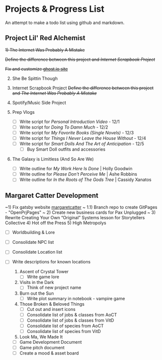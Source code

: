 # Projects & Progress List

An attempt to make a todo list using github and markdown.

## Project Lil' Red Alchemist

~~1) The Internet Was Probably A Mistake~~

   ~~Define the difference between this project and *Internet Scrapbook Project*~~

   ~~Fix and customize [ghost.io site](the-internet-was-probably-a-mistake.ghost.io)~~

2) She Be Spittin Though

3) Internet Scrapbook Project
   ~~Define the difference between this project and *The Internet Was Probably A Mistake*~~

4) Spotify/Music Side Project
5) Prep Vlogs
   - [ ] Write script for *Personal Introduction Video* - 12/1
   - [ ] Write script for *Doing To Damn Much* - 12/2
   - [ ] Write script for *My Favorite Books (Single Novels)* - 12/3
   - [ ] Write script for *Things I Never Leave the House Without* - 12/4
   - [ ] Write script for *Smart Dolls And The Art of Anticipation* - 12/5
     - [ ] Buy Smart Doll outfits and accessories
6) The Galaxy is Limitless (And So Are We)
   - [ ] Write outline for *My Work Here Is Done* | Holly Goodwin
   - [ ] Write outline for *Please Don't Perceive Me* | Ashe Robbins
   - [ ] Write outline for *In the Roots of The Gods Tree* | Cassidy Xanatos

## Margaret Catter Development

~1) Fix gatsby website [margaretcatter](http://margaretcatter.dev/) ~
1.1) Branch repo to create GitPages - "OpenPrjPages"
~ 2) Create new business cards for Pax Unplugged ~
3) Rewrite Creating Your Own “Original” Systems lesson for Storytellers Collective
4) Hot off the Press
5) High Metropolys

- [ ] Worldbuilding & Lore
- [ ] Consolidate NPC list
- [ ] Consolidate Location list
- [ ] Write descriptions for known locations

   1) Ascent of Crystal Tower
      - [ ] Write game lore
   2) Visits in the Dark
      - [ ] Think of new project name
   3) Burn out the Sun
      - [ ] Write plot summary in notebook - vampire game
   4) Those Broken & Beloved Things
      - [ ] Cut out and insert icons
      - [ ] Consolidate list of jobs & classes from AoCT
      - [ ] Consolidate list of jobs & classes from VitD
      - [ ] Consolidate list of species from AoCT
      - [ ] Consolidate list of species from VitD
   6) Look Ma, We Made It
  - [ ] Game Development Document
  - [ ] Game pitch document
  - [ ] Create a mood & asset board
